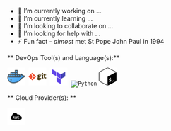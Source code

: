 <!--
**username/username** is a ✨ _special_ ✨ repository because its `README.md` (this file) appears on your GitHub profile.
-->

- 🔭 I’m currently working on ...
- 🌱 I’m currently learning ...
- 👯 I’m looking to collaborate on ...
- 🤔 I’m looking for help with ...
- ⚡ Fun fact - _almost_ met St Pope John Paul in 1994


** DevOps Tool(s) and Language(s):**
<p align="left">
  <code><img src="https://github.com/yun14u/yun14u/blob/master/tools/docker.png" alt="docker" width="40" height="40" /></code>&nbsp;
  <code><img src="https://raw.githubusercontent.com/github/explore/80688e429a7d4ef2fca1e82350fe8e3517d3494d/topics/git/git.png" alt="git" width="40" height="40" /></code>&nbsp;
  <code><img src="https://github.com/yun14u/yun14u/blob/master/tools/og-image-8b3e4f7d.png" alt="terraform" width="40" height="40" /></code>&nbsp;
  <code><img src="https://github.com/abranhe/programming-languages-logos/blob/master/src/python/python_48x48.png" alt="Python" width="40" height="40" /></code>
  <code><img src="https://github.com/yun14u/yun14u/blob/master/tools/500px-Bash_Logo_black_and_white_icon_only.svg.png" alt="Bash" width="40" height="40" /></code>
</p>
** Cloud Provider(s): **
<p align="left">
  <code><img src="https://github.com/yun14u/yun14u/blob/master/cloud/aws.png" alt="aws" width="40" height="40" /></code>&nbsp;
</p>

